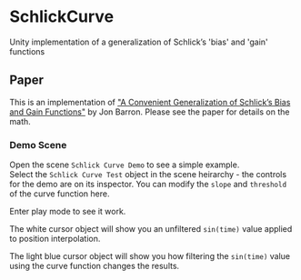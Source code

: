 # SchlickCurve
Unity implementation of a generalization of Schlick’s 'bias' and 'gain' functions


## Paper 

This is an implementation of ["A Convenient Generalization of Schlick’s Bias and Gain Functions"](https://arxiv.org/pdf/2010.09714.pdf) by Jon Barron.  Please see the paper for details on the math.


### Demo Scene

Open the scene `Schlick Curve Demo` to see a simple example.  
Select the `Schlick Curve Test` object in the scene heirarchy - the controls for the demo are on its inspector. You can modify the `slope` and `threshold` of the curve function here.  

Enter play mode to see it work.

The white cursor object will show you an unfiltered `sin(time)` value applied to position interpolation.

The light blue cursor object will show you how filtering the `sin(time)` value using the curve function changes the results.


